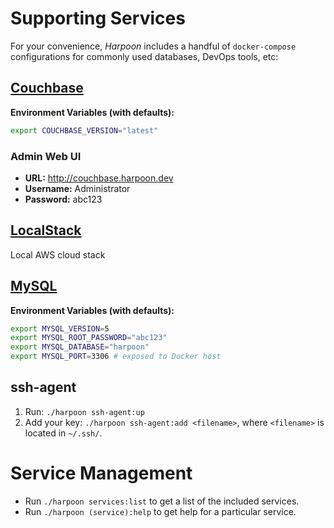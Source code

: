# Supporting Services

For your convenience, _Harpoon_ includes a handful of `docker-compose`
configurations for commonly used databases, DevOps tools, etc:

## [Couchbase](https://hub.docker.com/_/couchbase/)

**Environment Variables (with defaults):**

```bash
export COUCHBASE_VERSION="latest"
```

### Admin Web UI

* **URL:** http://couchbase.harpoon.dev
* **Username:** Administrator
* **Password:** abc123

## [LocalStack](https://bitbucket.org/atlassian/localstack)

Local AWS cloud stack

## [MySQL](https://hub.docker.com/_/mysql/)

**Environment Variables (with defaults):**

```bash
export MYSQL_VERSION=5
export MYSQL_ROOT_PASSWORD="abc123"
export MYSQL_DATABASE="harpoon"
export MYSQL_PORT=3306 # exposed to Docker host
```

## ssh-agent

1. Run: `./harpoon ssh-agent:up`
2. Add your key: `./harpoon ssh-agent:add <filename>`, where `<filename>` is located in `~/.ssh/`.

# Service Management

* Run `./harpoon services:list` to get a list of the included services.
* Run `./harpoon (service):help` to get help for a particular service.

